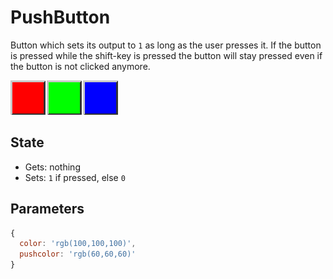 # PushButton
Button which sets its output to `1` as long as the user presses it. If the button is pressed while the shift-key is
pressed the button will stay pressed even if the button is not clicked anymore.

![pushbutton](pushbutton.png)

## State
* Gets: nothing
* Sets: `1` if pressed, else `0`

## Parameters
```javascript
{
  color: 'rgb(100,100,100)',
  pushcolor: 'rgb(60,60,60)'
}
```
